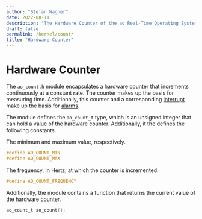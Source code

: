 ```yaml
---
author: "Stefan Wagner"
date: 2022-08-11
description: "The Hardware Counter of the ao Real-Time Operating System (RTOS)."
draft: false
permalink: /kernel/count/
title: "Hardware Counter"
---
```


# Hardware Counter

The `ao_count.h` module encapsulates a hardware counter that increments continuously at a constant rate. The counter makes up the basis for measuring time. Additionally, this counter and a corresponding [interrupt](ir_alarm.md) make up the basis for [alarms](alarm.md).

The module defines the `ao_count_t` type, which is an unsigned integer that can hold a value of the hardware counter. Additionally, it the defines the following constants.

The minimum and maximum value, respectively.

```c
#define AO_COUNT_MIN
#define AO_COUNT_MAX
```

The frequency, in Hertz, at which the counter is incremented.

```c
#define AO_COUNT_FREQUENCY
```

Additionally, the module contains a function that returns the current value of the hardware counter.

```c
ao_count_t ao_count();
```
